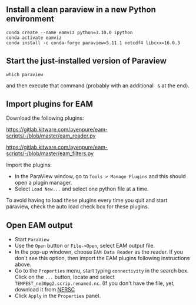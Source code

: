 

## Install a clean paraview in a new Python environment

```
conda create --name eamviz python=3.10.0 ipython 
conda activate eamviz
conda install -c conda-forge paraview=5.11.1 netcdf4 libcxx=16.0.3
```

## Start the just-installed version of Paraview

```
which paraview
```
and then execute that command (probably with an additional ` &` at the end).

## Import plugins for EAM

Download the following plugins:

https://gitlab.kitware.com/ayenpure/eam-scripts/-/blob/master/eam_reader.py

https://gitlab.kitware.com/ayenpure/eam-scripts/-/blob/master/eam_filters.py

Import the plugins:

- In the ParaView window, go to `Tools > Manage Plugins` and this should open a plugin manager.
- Select `Load New...` and select one python file at a time.

To avoid having to load these plugins every time you quit and start paraview, 
check the auto load check box for these plugins.

## Open EAM output

- Start `ParaView`
- Use the `Open` button or `File->Open`, select EAM output file.
- In the pop-up windown, choose `EAM Data Reader` as the reader. If you don't see this option, then import the EAM plugins following instructions above.
- Go to the `Properties` menu, start typing `connectivity` in the search box. Click on the `...` button, locate and select `TEMPEST_ne30pg2.scrip.renamed.nc`. (If you don't have the file, yet, download it from [NERSC](https://portal.nersc.gov/project/m4359/huiwan/vis/202308/)
- Click `Apply` in the `Properties` panel.
